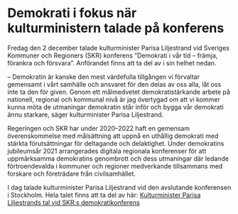 # Demokrati i fokus när kulturministern talade på konferens

Fredag den 2 december talade kulturminister Parisa Liljestrand vid Sveriges Kommuner och Regioners (SKR) konferens ”Demokrati i vår tid – främja, förankra och försvara”. Anförandet finns att ta del av i sin helhet nedan.

– Demokratin är kanske den mest värdefulla tillgången vi förvaltar gemensamt i vårt samhälle och ansvaret för den delas av oss alla, låt oss inte ta den för given. Genom ett målmedvetet demokratistärkande arbete på nationell, regional och kommunal nivå är jag övertygad om att vi kommer kunna möta de utmaningar demokratin står inför och bygga vår demokrati ännu starkare, säger kulturminister Parisa Liljestrand.

Regeringen och SKR har under 2020–2022 haft en gemensam överenskommelse med målsättning att uppnå en uthållig demokrati med stärkta förutsättningar för deltagande och delaktighet. Under demokratins jubileumsår 2021 arrangerades digitala regionala konferenser för att uppmärksamma demokratins genombrott och dess utmaningar där ledande förtroendevalda i kommuner och regioner medverkande tillsammans med forskare och företrädare från civilsamhället.

I dag talade kulturminister Parisa Liljestrand vid den avslutande konferensen i Stockholm. Hela talet finns att ta del av här: [Kulturminister Parisa Liljestrands tal vid SKR:s demokratikonferens](/tal/2022/12/kulturminister-parisa-liljestrands-tal-vid-skrs-demokratikonferens/ "Kulturminister Parisa Liljestrands tal vid SKR:s demokratikonferens")
